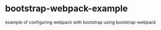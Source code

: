 bootstrap-webpack-example
=========================

example of configuring webpack with bootstrap using bootstrap-webpack
